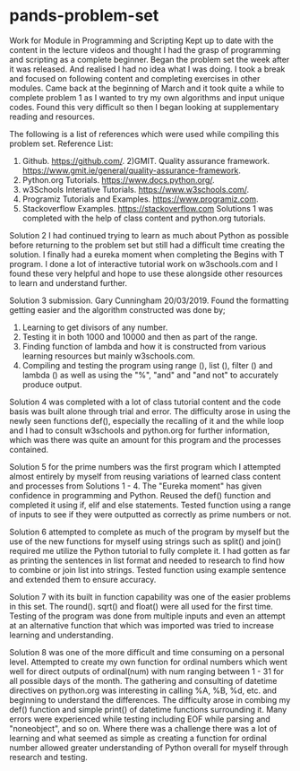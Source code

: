 # pands-problem-set
Work for Module in Programming and Scripting
Kept up to date with the content in the lecture videos and thought I had the grasp of programming and scripting as a complete beginner.
Began the problem set the week after it was released. And realised I had no idea what I was doing.
I took a break and focused on following content and completing exercises in other modules.
Came back at the beginning of March and it took quite a while to complete problem 1 as I wanted to try my own algorithms and input unique codes. Found this very difficult so then I began looking at supplementary reading and resources.

The following is a list of references which were used while compiling this problem set.
Reference List:
1) Github. https://github.com/.
2)GMIT. Quality assurance framework. https://www.gmit.ie/general/quality-assurance-framework.
3) Python.org Tutorials. https://www.docs.python.org/.
4) w3Schools Interative Tutorials. https://www.w3schools.com/.
5) Programiz Tutorials and Examples. https://www.programiz.com.
6) Stackoverflow Examples. https://stackoverflow.com
Solutions 1 was completed with the help of class content and python.org tutorials.

Solution 2 I had continued trying to learn as much about Python as possible before returning to the problem set but still had a difficult time creating the solution. I finally had a eureka moment when completing the Begins with T program. I done a lot of interactive tutorial work on w3schools.com and I found these very helpful and hope to use these alongside other resources to learn and understand further.

Solution 3 submission. Gary Cunningham 20/03/2019.
Found the formatting getting easier and the algorithm constructed was done by;
1. Learning to get divisors of any number.
2. Testing it in both 1000 and 10000 and then as part of the range.
3. Finding function of lambda and how it is constructed from various learning resources but mainly w3schools.com.
4. Compiling and testing the program using range (), list (), filter () and lambda () as well as using the "%", "and" and "and not" to accurately produce output.  

Solution 4 was completed with a lot of class tutorial content and the code basis was built alone through trial and error. The difficulty arose in using the newly seen functions def(), especially the recalling of it and the while loop and I had to consult w3schools and python.org for further information, which was there was quite an amount for this program and the processes contained.

Solution 5 for the prime numbers was the first program which I attempted almost entirely by myself from reusing variations of learned class content and processes from Solutions 1 - 4. The "Eureka moment" has given confidence in programming and Python. Reused the def() function and completed it using if, elif and else statements. Tested function using a range of inputs to see if they were outputted as correctly as prime numbers or not.

Solution 6 attempted to complete as much of the program by myself but the use of the new functions for myself using strings such as split() and join() required me utilize the Python tutorial to fully complete it. I had gotten as far as printing the sentences in list format and needed to research to find how to combine or join list into strings. Tested function using example sentence and extended them to ensure accuracy.

Solution 7 with its built in function capability was one of the easier problems in this set. The round(). sqrt() and float() were all used for the first time. Testing of the program was done from multiple inputs and even an attempt at an alternative function that which was imported was tried to increase learning and understanding.

Solution 8 was one of the more difficult and time consuming on a personal level. Attempted to create my own function for ordinal numbers which went well for direct outputs of ordinal(num) with num ranging between 1 - 31 for all possible days of the month. The gathering and consulting of datetime directives on python.org was interesting in calling %A, %B, %d, etc. and beginning to understand the differences. The difficulty arose in combing my def() function and simple print() of datetime functions surrounding it. Many errors were experienced while testing including EOF while parsing and "noneobject", and so on. Where there was a challenge there was a lot of learning and what seemed as simple as creating a function for ordinal number allowed greater understanding of Python overall for myself through research and testing.

